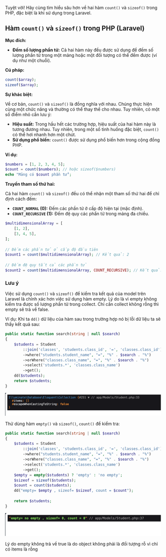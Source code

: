 Tuyệt vời! Hãy cùng tìm hiểu sâu hơn về hai hàm `count()` và `sizeof()` trong PHP, đặc biệt là khi sử dụng trong Laravel.

## Hàm `count()` và `sizeof()` trong PHP (Laravel)

**Mục đích:**

- **Đếm số lượng phần tử:** Cả hai hàm này đều được sử dụng để đếm số lượng phần tử trong một mảng hoặc một đối tượng có thể đếm được (ví dụ như một chuỗi).

**Cú pháp:**

```php
count($array);
sizeof($array);
```

**Sự khác biệt:**

Về cơ bản, `count()` và `sizeof()` là đồng nghĩa với nhau. Chúng thực hiện cùng một chức năng và thường có thể thay thế cho nhau. Tuy nhiên, có một số điểm nhỏ cần lưu ý:

- **Hiệu suất:** Trong hầu hết các trường hợp, hiệu suất của hai hàm này là tương đương nhau. Tuy nhiên, trong một số tình huống đặc biệt, `count()` có thể hơi nhanh hơn một chút.
- **Sử dụng phổ biến:** `count()` được sử dụng phổ biến hơn trong cộng đồng PHP.

**Ví dụ:**

```php
$numbers = [1, 2, 3, 4, 5];
$count = count($numbers); // hoặc sizeof($numbers)
echo "Mảng có $count phần tử";
```

**Truyền tham số thứ hai:**

Cả hai hàm `count()` và `sizeof()` đều có thể nhận một tham số thứ hai để chỉ định cách đếm:

- **`COUNT_NORMAL` (0):** Đếm các phần tử ở cấp độ hiện tại (mặc định).
- **`COUNT_RECURSIVE` (1):** Đếm đệ quy các phần tử trong mảng đa chiều.

```php
$multidimensionalArray = [
    [1, 2],
    [3, 4, 5],
];

// Đếm các phần tử ở cấp độ đầu tiên
$count1 = count($multidimensionalArray); // Kết quả: 2

// Đếm đệ quy tất cả các phần tử
$count2 = count($multidimensionalArray, COUNT_RECURSIVE); // Kết quả: 5
```

### Lưu ý

Việc sử dụng `count()` và `sizeof()` để kiểm tra kết quả của model trên Laravel là chính xác hơn việc sử dụng hàm empty. Lý do là vì empty không kiểm tra được số lượng phần tử trong collect. Chỉ cần collect không rỗng thì empty sẽ trả về false.

Ví dụ: Khi ta `dd()` dữ liệu của hàm sau trong trường hợp nó bị lỗi dữ liệu ta sẽ thấy kết quả sau:

```php
public static function search(string | null $search)
{
    $students = Student
        ::join('classes', 'students.class_id', '=', 'classes.class_id')
        ->where("students.student_name", "=", "%" . $search . "%")
        ->orWhere("classes.class_name", "=", "%" . $search . "%")
        ->select('students.*', 'classes.class_name')
        ->get();
    dd($students);
    return $students;
}
```

![dd](../../../assets/image/image29.png)

Thử dùng hàm `empty()` và `sizeof()`, `count()` để kiểm tra:

```php
public static function search(string | null $search)
{
    $students = Student
        ::join('classes', 'students.class_id', '=', 'classes.class_id')
        ->where("students.student_name", "=", "%" . $search . "%")
        ->orWhere("classes.class_name", "=", "%" . $search . "%")
        ->select('students.*', 'classes.class_name')
        ->get();
    $empty = empty($students) ? 'empty' : 'no empty';
    $sizeof = sizeof($students);
    $count = count($students);
    dd("empty= $empty , sizeof= $sizeof, count = $count");

    return $students;
}
```

![dd](../../../assets/image/image30.png)

Lý do empty không trả về true là do object không phải là đối tượng rỗ vì chỉ có items là rỗng

